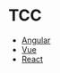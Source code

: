 # TCC

* [Angular](https://xenodochial-hodgkin-259383.netlify.app)
* [Vue](https://affectionate-ritchie-f371c6.netlify.app) 
* [React](https://suspicious-booth-1b4f41.netlify.app)
